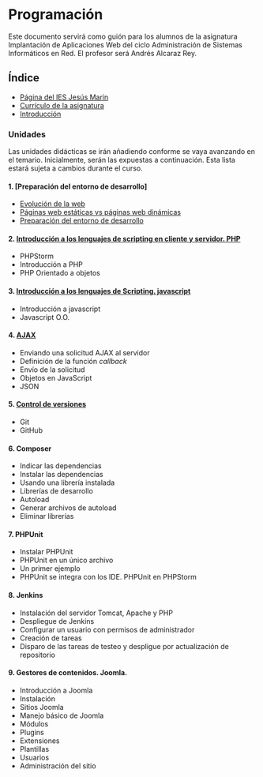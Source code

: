 # Programación

Este documento servirá como guión para los alumnos de la asignatura Implantación de Aplicaciones Web del ciclo Administración de Sistemas Informáticos en Red. El profesor será Andrés Alcaraz Rey.

## Índice

- [Página del IES Jesús Marín](https://politecnicomalaga.com/)
- [Currículo de la asignatura](docs/curriculo.txt)
- [Introducción](intro/index.html)

### Unidades

Las unidades didácticas se irán añadiendo conforme se vaya avanzando en el temario. Inicialmente, serán las expuestas a continuación. Esta lista estará sujeta a cambios durante el curso.

#### 1. [Preparación del entorno de desarrollo]

- [Evolución de la web](T0-Inicio/Evolucion_Web.pdf)
- [Páginas web estáticas vs páginas web dinámicas](T0-Inicio/pwe_pwd.md)
- [Preparación del entorno de desarrollo](T1-EntornoLAMP/README.md)

#### 2. [Introducción a los lenguajes de scripting en cliente y servidor. PHP](T2-IntroduccionPHP/README.md)
- PHPStorm
- Introducción a PHP
- PHP Orientado a objetos

#### 3. [Introducción a los lenguajes de Scripting. javascript](T3-IntroduccionJavaScript/README.md)

- Introducción a javascript
- Javascript O.O.

#### 4. [AJAX](T4-AJAX/README.md)
- Enviando una solicitud AJAX al servidor
- Definición de la función *callback*
- Envío de la solicitud
- Objetos en JavaScript
- JSON

#### 5. [Control de versiones](T5-ControlVersiones)
- Git
- GitHub

#### 6. Composer
- Indicar las dependencias
- Instalar las dependencias
- Usando una librería instalada
- Librerías de desarrollo
- Autoload
- Generar archivos de autoload
- Eliminar librerías

#### 7. PHPUnit
- Instalar PHPUnit
- PHPUnit en un único archivo
- Un primer ejemplo
- PHPUnit se integra con los IDE. PHPUnit en PHPStorm

#### 8. Jenkins
- Instalación del servidor Tomcat, Apache y PHP
- Despliegue de Jenkins
- Configurar un usuario con permisos de administrador
- Creación de tareas
- Disparo de las tareas de testeo y despligue por actualización de repositorio

#### 9. Gestores de contenidos. Joomla.

- Introducción a Joomla
- Instalación
- Sitios Joomla
- Manejo básico de Joomla
- Módulos
- Plugins
- Extensiones
- Plantillas
- Usuarios
- Administración del sitio
